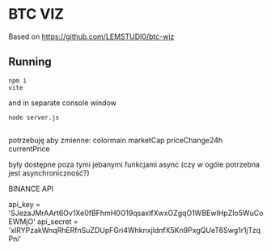 # BTC VIZ

Based on https://github.com/LEMSTUDI0/btc-wiz

## Running

```
npm i
vite
```
 
 and in separate console window

 `node server.js`

##
potrzebuję aby zmienne:
colormain
marketCap
priceChange24h
currentPrice

były dostępne poza tymi jebanymi funkcjami async (czy w ogóle potrzebna jest asynchroniczność?)



BINANCE API

api_key = 'SJezaJMrAArt6Ov1Xe0fBFhmH0O19qsaxIfXwxOZgqO1WBEwIHpZIo5WuCoEWMjO'
api_secret = 'xIRYPzakWnqRhERfnSuZDUpFGri4WhknxjldnfX5Kn9PxgQUeT6Swg1r1jTzqPni'